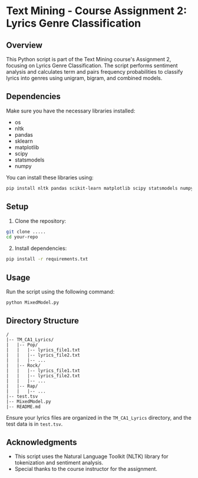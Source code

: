 # Text Mining - Course Assignment 2: Lyrics Genre Classification

## Overview

This Python script is part of the Text Mining course's Assignment 2, focusing on Lyrics Genre Classification. The script performs sentiment analysis and calculates term and pairs frequency probabilities to classify lyrics into genres using unigram, bigram, and combined models.

## Dependencies

Make sure you have the necessary libraries installed:

- os
- nltk
- pandas
- sklearn
- matplotlib
- scipy
- statsmodels
- numpy

You can install these libraries using:

```bash
pip install nltk pandas scikit-learn matplotlib scipy statsmodels numpy
```

## Setup

1. Clone the repository:

```bash
git clone .....
cd your-repo
```

2. Install dependencies:

```bash
pip install -r requirements.txt
```

## Usage

Run the script using the following command:

```bash
python MixedModel.py
```

## Directory Structure

```plaintext
/
|-- TM_CA1_Lyrics/
|   |-- Pop/
|   |   |-- lyrics_file1.txt
|   |   |-- lyrics_file2.txt
|   |   |-- ...
|   |-- Rock/
|   |   |-- lyrics_file1.txt
|   |   |-- lyrics_file2.txt
|   |   |-- ...
|   |-- Rap/
|   |   |-- ...
|-- test.tsv
|-- MixedModel.py
|-- README.md
```

Ensure your lyrics files are organized in the `TM_CA1_Lyrics` directory, and the test data is in `test.tsv`.

## Acknowledgments

- This script uses the Natural Language Toolkit (NLTK) library for tokenization and sentiment analysis.
- Special thanks to the course instructor for the assignment.
```

